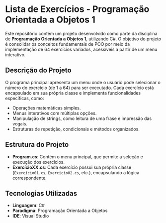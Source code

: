 # Lista de Exercícios - Programação Orientada a Objetos 1

Este repositório contém um projeto desenvolvido como parte da disciplina de **Programação Orientada a Objetos 1**, utilizando C#. O objetivo do projeto é consolidar os conceitos fundamentais de POO por meio da implementação de 64 exercícios variados, acessíveis a partir de um menu interativo.

## Descrição do Projeto

O programa principal apresenta um menu onde o usuário pode selecionar o número do exercício (de 1 a 64) para ser executado. Cada exercício está encapsulado em sua própria classe e implementa funcionalidades específicas, como:

- Operações matemáticas simples.
- Menus interativos com múltiplas opções.
- Manipulação de strings, como leitura de uma frase e impressão das vogais.
- Estruturas de repetição, condicionais e métodos organizados.

## Estrutura do Projeto

- **Program.cs**: Contém o menu principal, que permite a seleção e execução dos exercícios.
- **ExercícioXX.cs**: Cada exercício possui sua própria classe (`Exercicio01.cs`, `Exercicio02.cs`, etc.), encapsulando a lógica correspondente.

## Tecnologias Utilizadas

- **Linguagem**: C#
- **Paradigma**: Programação Orientada a Objetos
- **IDE**: Visual Studio


